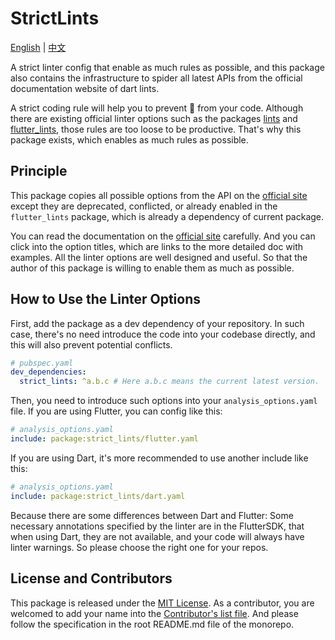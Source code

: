 # StrictLints

[English](./README.md) | [中文](./README.zh.md)

A strict linter config that enable as much rules as possible,
and this package also contains the infrastructure to spider all latest APIs
from the official documentation website of dart lints.

A strict coding rule will help you to prevent 💩 from your code.
Although there are existing official linter options such as
the packages [lints](https://pub.dev/packages/lints)
and [flutter_lints](https://pub.dev/packages/flutter_lints),
those rules are too loose to be productive.
That's why this package exists,
which enables as much rules as possible.

## Principle

This package copies all possible options from the API
on the [official site](https://pub.dev/packages/lints)
except they are deprecated, conflicted,
or already enabled in the `flutter_lints` package,
which is already a dependency of current package.

You can read the documentation
on the [official site](https://pub.dev/packages/lints) carefully.
And you can click into the option titles,
which are links to the more detailed doc with examples.
All the linter options are well designed and useful.
So that the author of this package is willing to enable them
as much as possible.

## How to Use the Linter Options

First, add the package as a dev dependency of your repository.
In such case, there's no need introduce the code into your codebase directly,
and this will also prevent potential conflicts.

```yaml
# pubspec.yaml
dev_dependencies:
  strict_lints: ^a.b.c # Here a.b.c means the current latest version.
```

Then, you need to introduce such options into your `analysis_options.yaml` file.
If you are using Flutter, you can config like this:

```yaml
# analysis_options.yaml
include: package:strict_lints/flutter.yaml
```

If you are using Dart, it's more recommended to use another include like this:

```yaml
# analysis_options.yaml
include: package:strict_lints/dart.yaml
```

Because there are some differences between Dart and Flutter:
Some necessary annotations specified by the linter are in the FlutterSDK,
that when using Dart, they are not available,
and your code will always have linter warnings.
So please choose the right one for your repos.

## License and Contributors

This package is released under the [MIT License](LICENSE.txt).
As a contributor, you are welcomed to add your name into the
[Contributor's list file](./CONTRIBUTORS).
And please follow the specification in the root README.md file of the monorepo.
